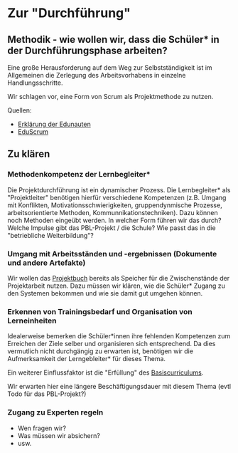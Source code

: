 # Zur "Durchführung"

## Methodik - wie wollen wir, dass die Schüler\* in der Durchführungsphase arbeiten?

Eine große Herausforderung auf dem Weg zur Selbstständigkeit ist im Allgemeinen die Zerlegung des Arbeitsvorhabens in einzelne Handlungsschritte.

Wir schlagen vor, eine Form von Scrum als Projektmethode zu nutzen.

Quellen:

* [Erklärung der Edunauten](https://docs.google.com/document/d/1K_RQAemyCwJdgX9zL5RSHBwD5v8VWAp66zR1uhJxSMc/edit#heading=h.2iuq4guyh4tz)
* [EduScrum](https://eduscrum.nl/en/file/CKFiles/Der_eduScrum_Guide_DE_1.2.pdf)


## Zu klären

### Methodenkompetenz der Lernbegleiter\*

Die Projektdurchführung ist ein dynamischer Prozess. Die Lernbegleiter\* als "Projektleiter" benötigen hierfür verschiedene Kompetenzen (z.B. Umgang mit Konflikten, Motivationsschwierigkeiten, gruppendynmische Prozesse, arbeitsorientierte Methoden, Kommunnikationstechniken). Dazu können noch Methoden eingeübt werden. In welcher Form führen wir das durch? Welche Impulse gibt das PBL-Projekt / die Schule? Wie passt das in die "betriebliche Weiterbildung"?

### Umgang mit Arbeitsständen und -ergebnissen (Dokumente und andere Artefakte)

Wir wollen das [Projektbuch](../../wiki/definitionen/projektbuch.md) bereits als Speicher für die Zwischenstände der Projektarbeit nutzen. Dazu müssen wir klären, wie die Schüler\* Zugang zu den Systemen bekommen und wie sie damit gut umgehen können.

### Erkennen von Trainingsbedarf und Organisation von Lerneinheiten

Idealerweise bemerken die Schüler*innen ihre fehlenden Kompetenzen zum Erreichen der Ziele selber und organisieren sich entsprechend. Da dies vermutlich nicht durchgängig zu erwarten ist, benötigen wir die Aufmerksamkeit der Lerngebleiter\* für dieses Thema. 

Ein weiterer Einflussfaktor ist die "Erfüllung" des [Basiscurriculums](../../wiki/definitionen/basiscurriculum.md). 

Wir erwarten hier eine längere Beschäftigungsdauer mit diesem Thema (evtl Todo für das PBL-Projekt?)

### Zugang zu Experten regeln

* Wen fragen wir?
* Was müssen wir absichern?
* usw.
